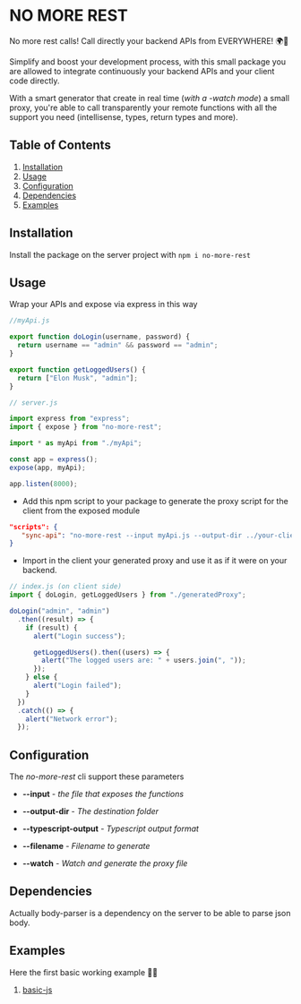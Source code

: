 # NO MORE REST

No more rest calls! Call directly your backend APIs from EVERYWHERE! 🌍🚀

Simplify and boost your development process, with this small package you are allowed to integrate continuously your backend APIs and your client code directly.

With a smart generator that create in real time (_with a -watch mode_) a small proxy, you're able to call transparently your remote functions with all the support you need (intellisense, types, return types and more).

## Table of Contents

1. [Installation](#installation)
2. [Usage](#usage)
3. [Configuration](#configuration)
4. [Dependencies](#dependencies)
5. [Examples](#example)

## Installation

Install the package on the server project with `npm i no-more-rest`

## Usage

Wrap your APIs and expose via express in this way

```javascript
//myApi.js

export function doLogin(username, password) {
  return username == "admin" && password == "admin";
}

export function getLoggedUsers() {
  return ["Elon Musk", "admin"];
}

```

```javascript
// server.js

import express from "express";
import { expose } from "no-more-rest";

import * as myApi from "./myApi";

const app = express();
expose(app, myApi);

app.listen(8000);
```

- Add this npm script to your package to generate the proxy script for the client from the exposed module

```json
"scripts": {
   "sync-api": "no-more-rest --input myApi.js --output-dir ../your-client-path/ --watch"
}
```

- Import in the client your generated proxy and use it as if it were on your backend.

```javascript
// index.js (on client side)
import { doLogin, getLoggedUsers } from "./generatedProxy";

doLogin("admin", "admin")
  .then((result) => {
    if (result) {
      alert("Login success");

      getLoggedUsers().then((users) => {
        alert("The logged users are: " + users.join(", "));
      });
    } else {
      alert("Login failed");
    }
  })
  .catch(() => {
    alert("Network error");
  });

```

## Configuration

The *no-more-rest* cli support these parameters

- **--input** - _the file that exposes the functions_

- **--output-dir** - _The destination folder_

- **--typescript-output** - _Typescript output format_

- **--filename** - _Filename to generate_

- **--watch** - _Watch and generate the proxy file_

## Dependencies
Actually body-parser is a dependency on the server to be able to parse json body.

## Examples

Here the first basic working example 💪🏽

1. [basic-js](examples/basic-js/)